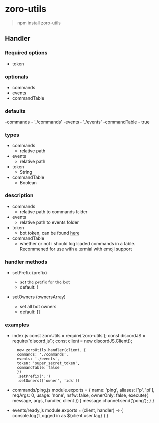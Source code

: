 # zoro-utils
> npm install zoro-utils

## Handler

### Required options
- token

### optionals
- commands
- events
- commandTable

### defaults
-commands
    - './commands'
-events
    - './events'
-commandTable
    - true

### types
- commands
    - relative path
- events
    - relative path
- token
    - String
- commandTable
    - Boolean

### description
- commands
    - relative path to commands folder
- events
    - relative path to events folder
- token
    - bot token, can be found [here](https://discord.com/developers)
- commandTable
    - whether or not i should log loaded commands in a table. Recommened for use with a termial with emoji support

### handler methods
- setPrefix (prefix)
    - set the prefix for the bot
    - default: !

- setOwners (ownersArray)
    - set all bot owners
    - default: []

### examples

- index.js
        const zoroUtils = require('zoro-utils');
        const discordJS = require('discord.js');
        const client = new discordJS.Client();

        new zoroUtils.handler(client, {
        commands: './commands',
        events: './events',
        token: 'super_secret_token',
        commandTable: false
        })
        .setPrefix(';')
        .setOwners(['owner', 'ids'])

- commands/ping.js
        module.exports = {
            name: 'ping',
            aliases: ['p', 'pi'],
            reqArgs: 0,
            usage: 'none',
            nsfw: false,
            ownerOnly: false,
            execute({ message, args, handler, client }) {
                message.channel.send('pong');
            }
        }

- events/ready.js
        module.exports = (client, handler) => {
            console.log(\`Logged in as ${client.user.tag}`)
        }

